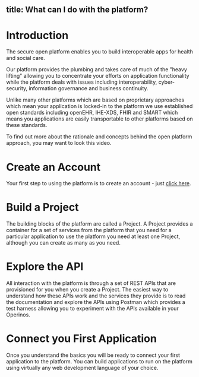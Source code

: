 title: What can I do with the platform? 
---

# Introduction

The secure open platform enables you to build interoperable apps for
health and social care.

Our platform provides the plumbing and takes care of much of the "heavy
lifting" allowing you to concentrate your efforts on application
functionality while the platform deals with issues including
interoperability, cyber-security, information governance and business
continuity.

Unlike many other platforms which are based on proprietary approaches
which mean your application is locked-in to the platform we use
established open standards including openEHR, IHE-XDS, FHIR and SMART
which means you applications are easily transportable to other platforms
based on these standards.

To find out more about the rationale and concepts behind the open
platform approach, you may want to look this video.

# Create an Account

Your first step to using the platform is to create an account - just [click
here]().

# Build a Project

The building blocks of the platform are called a Project. A Project
provides a container for a set of services from the platform that you
need for a particular application to use the platform you need at least
one Project, although you can create as many as you need.

# Explore the API

All interaction with the platform is through a set of REST APIs that are
provisioned for you when you create a Project. The easiest way to
understand how these APIs work and the services they provide is to read
the documentation and explore the APIs using Postman which provides a
test harness allowing you to experiment with the APIs available in your
Operinos.

# Connect you First Application

Once you understand the basics you will be ready to connect your first
application to the platform. You can build applications to run on the
platform using virtually any web development language of your choice.
